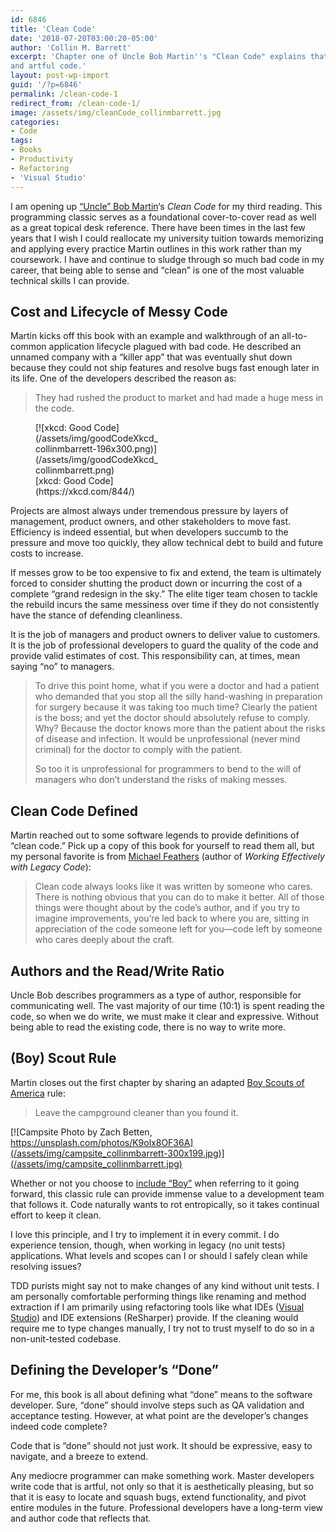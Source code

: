 ```yaml
---
id: 6846
title: 'Clean Code'
date: '2018-07-20T03:00:20-05:00'
author: 'Collin M. Barrett'
excerpt: 'Chapter one of Uncle Bob Martin''s "Clean Code" explains that professional developers write clean, expressive,
and artful code.'
layout: post-wp-import
guid: '/?p=6846'
permalink: /clean-code-1
redirect_from: /clean-code-1/
image: /assets/img/cleanCode_collinmbarrett.jpg
categories:
- Code
tags:
- Books
- Productivity
- Refactoring
- 'Visual Studio'
---
```


I am opening up [“Uncle” Bob Martin](https://twitter.com/unclebobmartin)‘s *Clean Code* for my third reading. This
programming classic serves as a foundational cover-to-cover read as well as a great topical desk reference. There have
been times in the last few years that I wish I could reallocate my university tuition towards memorizing and applying
every practice Martin outlines in this work rather than my coursework. I have and continue to sludge through so much bad
code in my career, that being able to sense and “clean” is one of the most valuable technical skills I can provide.

## Cost and Lifecycle of Messy Code

Martin kicks off this book with an example and walkthrough of an all-to-common application lifecycle plagued with bad
code. He described an unnamed company with a “killer app” that was eventually shut down because they could not ship
features and resolve bugs fast enough later in its life. One of the developers described the reason as:

> They had rushed the product to market and had made a huge mess in the code.

<figure aria-describedby="caption-attachment-7062" class="wp-caption alignleft" id="attachment_7062"
    style="width: 196px">[![xkcd: Good
    Code](/assets/img/goodCodeXkcd_collinmbarrett-196x300.png)](/assets/img/goodCodeXkcd_collinmbarrett.png)<figcaption
        class="wp-caption-text" id="caption-attachment-7062">[xkcd: Good Code](https://xkcd.com/844/)</figcaption>
</figure>

Projects are almost always under tremendous pressure by layers of management, product owners, and other stakeholders to
move fast. Efficiency is indeed essential, but when developers succumb to the pressure and move too quickly, they allow
technical debt to build and future costs to increase.

If messes grow to be too expensive to fix and extend, the team is ultimately forced to consider shutting the product
down or incurring the cost of a complete “grand redesign in the sky.” The elite tiger team chosen to tackle the rebuild
incurs the same messiness over time if they do not consistently have the stance of defending cleanliness.

It is the job of managers and product owners to deliver value to customers. It is the job of professional developers to
guard the quality of the code and provide valid estimates of cost. This responsibility can, at times, mean saying “no”
to managers.

> To drive this point home, what if you were a doctor and had a patient who demanded that you stop all the silly
hand-washing in preparation for surgery because it was taking too much time? Clearly the patient is the boss; and yet
the doctor should absolutely refuse to comply. Why? Because the doctor knows more than the patient about the risks of
disease and infection. It would be unprofessional (never mind criminal) for the doctor to comply with the patient.
>
> So too it is unprofessional for programmers to bend to the will of managers who don’t understand the risks of making
messes.

## Clean Code Defined

Martin reached out to some software legends to provide definitions of “clean code.” Pick up a copy of this book for
yourself to read them all, but my personal favorite is from [Michael
Feathers](https://michaelfeathers.silvrback.com/bio) (author of *Working Effectively with Legacy Code*):

> Clean code always looks like it was written by someone who cares. There is nothing obvious that you can do to make it
better. All of those things were thought about by the code’s author, and if you try to imagine improvements, you’re led
back to where you are, sitting in appreciation of the code someone left for you—code left by someone who cares deeply
about the craft.

## Authors and the Read/Write Ratio

Uncle Bob describes programmers as a type of author, responsible for communicating well. The vast majority of our time
(10:1) is spent reading the code, so when we do write, we must make it clear and expressive. Without being able to read
the existing code, there is no way to write more.

## (Boy) Scout Rule

Martin closes out the first chapter by sharing an adapted [Boy Scouts of America](https://www.scouting.org/) rule:

> Leave the campground cleaner than you found it.

[![Campsite Photo by Zach Betten,
https://unsplash.com/photos/K9olx8OF36A](/assets/img/campsite_collinmbarrett-300x199.jpg)](/assets/img/campsite_collinmbarrett.jpg)

Whether or not you choose to [include “Boy”](https://dev.to/ben/the-boy-scout-rule-is-now-the-scout-rule-420g) when
referring to it going forward, this classic rule can provide immense value to a development team that follows it. Code
naturally wants to rot entropically, so it takes continual effort to keep it clean.

I love this principle, and I try to implement it in every commit. I do experience tension, though, when working in
legacy (no unit tests) applications. What levels and scopes can I or should I safely clean while resolving issues?

TDD purists might say not to make changes of any kind without unit tests. I am personally comfortable performing things
like renaming and method extraction if I am primarily using refactoring tools like what IDEs ([Visual
Studio](/tag/visual-studio/)) and IDE extensions (ReSharper) provide. If the cleaning would require me to type changes
manually, I try not to trust myself to do so in a non-unit-tested codebase.

## Defining the Developer’s “Done”

For me, this book is all about defining what “done” means to the software developer. Sure, “done” should involve steps
such as QA validation and acceptance testing. However, at what point are the developer’s changes indeed code complete?

Code that is “done” should not just work. It should be expressive, easy to navigate, and a breeze to extend.

Any mediocre programmer can make something work. Master developers write code that is artful, not only so that it is
aesthetically pleasing, but so that it is easy to locate and squash bugs, extend functionality, and pivot entire modules
in the future. Professional developers have a long-term view and author code that reflects that.